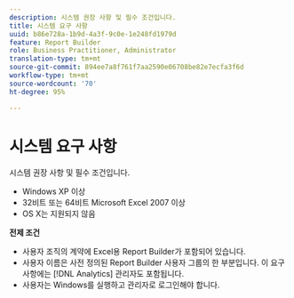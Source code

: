 ```yaml
---
description: 시스템 권장 사항 및 필수 조건입니다.
title: 시스템 요구 사항
uuid: b86e728a-1b9d-4a3f-9c0e-1e248fd1979d
feature: Report Builder
role: Business Practitioner, Administrator
translation-type: tm+mt
source-git-commit: 894ee7a8f761f7aa2590e06708be82e7ecfa3f6d
workflow-type: tm+mt
source-wordcount: '70'
ht-degree: 95%

---
```



# 시스템 요구 사항

시스템 권장 사항 및 필수 조건입니다.

* Windows XP 이상
* 32비트 또는 64비트 Microsoft Excel 2007 이상
* OS X는 지원되지 않음

**전제 조건**

* 사용자 조직의 계약에 Excel용 Report Builder가 포함되어 있습니다.
* 사용자 이름은 사전 정의된 Report Builder 사용자 그룹의 한 부분입니다. 이 요구 사항에는 [!DNL Analytics] 관리자도 포함됩니다.
* 사용자는 Windows를 실행하고 관리자로 로그인해야 합니다.

